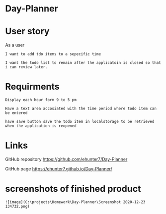 # Day-Planner

# User story

As a user

    I want to add tdo items to a sepecific time

    I want the todo list to remain after the applicatoin is closed so that i can review later.


# Requirments

    Display each hour form 9 to 5 pm

    Have a text area accosiated with the time period where todo item can be entered

    have save button save the todo item in localstorage to be retrieved when the application is reopened

# Links

GitHub repository
    https://github.com/ehunter7/Day-Planner

GitHub page
    https://ehunter7.github.io/Day-Planner/

# screenshots of finished product

    ![image](C:\projects\Homework\Day-Planner\Screenshot 2020-12-23 134732.png)